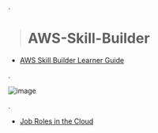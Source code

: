 .

> # AWS-Skill-Builder

- [AWS Skill Builder Learner Guide](https://explore.skillbuilder.aws/learn/course/18443/AWS%2520Skill%2520Builder%2520Learner%2520Guide)

.



![image](https://github.com/nancyalaswad90/AWS-Skill-Builder/assets/36210723/8971da78-b1d8-45af-ad40-5a36c0652a87)

.

- [Job Roles in the Cloud]()
